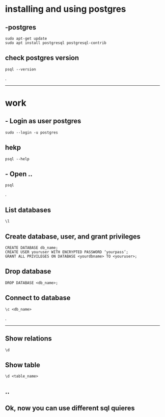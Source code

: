 # installing and using postgres

## -postgres
```
sudo apt-get update
sudo apt install postgresql postgresql-contrib
```

## check postgres version
```
psql --version
```

.
___

# work

## - Login as user postgres
```
sudo --login -u postgres
```

## hekp
```
psql --help
```


## - Open ..
```
psql
```

.

## List databases
```
\l
```

## Create database, user, and grant privileges 
```
CREATE DATABASE db_name;
CREATE USER youruser WITH ENCRYPTED PASSWORD ‘yourpass’;
GRANT ALL PRIVILEGES ON DATABASE <yourdbname> TO <youruser>;
```


## Drop database
```
DROP DATABASE <db_name>;
```

## Connect to database
```
\c <db_name>
```

.
____
## Show relations
```
\d
```

## Show table
```
\d <table_name>
```

..
---

## Ok, now you can use different sql quieres
